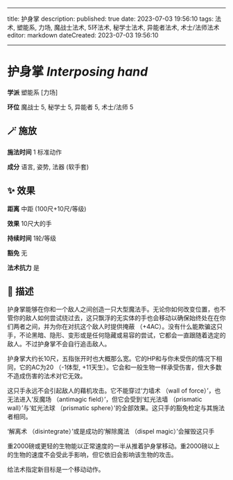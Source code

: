 
---
title: 护身掌
description: 
published: true
date: 2023-07-03 19:56:10
tags: 法术, 塑能系, 力场, 魔战士法术, 5环法术, 秘学士法术, 异能者法术, 术士/法师法术
editor: markdown
dateCreated: 2023-07-03 19:56:10

---

# **护身掌** *Interposing hand*

**学派** 塑能系 \[力场\] 

**环位** 魔战士 5, 秘学士 5, 异能者 5, 术士/法师 5

## 🪄 施放

**施法时间** 1 标准动作

**成分** 语言, 姿势, 法器 (软手套)

## ✨ 效果  

**距离** 中距 (100尺+10尺/等级) 

**效果** 10尺大的手 

**持续时间** 1轮/等级 

**豁免** 无

**法术抗力** 是

## 📖 描述

护身掌能够在你和一个敌人之间创造一只大型魔法手。无论你如何改变位置，也不管你的敌人如何尝试绕过去，这只飘浮的无实体的手也会移动以确保始终处在在你们两者之间，并为你在对抗这个敌人时提供掩蔽 （+4AC）。没有什么能欺骗这只手，不论黑暗、隐形、变形或是任何隐藏或易容的尝试，它都会一直跟随着选定的敌人。不过护身掌不会自行追击敌人。

护身掌大约长10尺，五指张开时也大概那么宽。它的HP和与你未受伤的情况下相同，它的AC为20 （-1体型, +11天生）。它会和一般生物一样承受伤害，但大多数不造成伤害的法术对它无效。

这只手永远不会引起敌人的藉机攻击。它不能穿过‘力墙术 （wall of force）’，也无法进入‘反魔场 （antimagic field）’，但它会受到‘虹光法墙 （prismatic wall）’与‘虹光法球 （prismatic sphere）’的全部效果。这只手的豁免检定与其施法者相同。

‘解离术 （disintegrate）’或是成功的‘解除魔法 （dispel magic）’会摧毁这只手

重2000磅或更轻的生物能以正常速度的一半从推着护身掌移动。重2000磅以上的生物的速度不会受此手影响，但它依旧会影响该生物的攻击。

给法术指定新目标是一个移动动作。
    